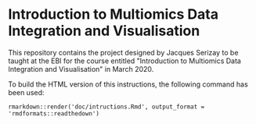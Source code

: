 # Introduction to Multiomics Data Integration and Visualisation

This repository contains the project designed by Jacques Serizay to be 
taught at the EBI for the course entitled "Introduction to Multiomics 
Data Integration and Visualisation" in March 2020. 

To build the HTML version of this instructions, the following command 
has been used: 
```{r}
rmarkdown::render('doc/intructions.Rmd', output_format = 'rmdformats::readthedown')
```
